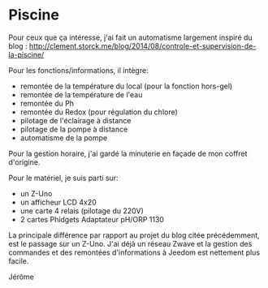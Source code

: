 # Piscine

Pour ceux que ça intéresse, j'ai fait un automatisme largement inspiré du blog :
http://clement.storck.me/blog/2014/08/controle-et-supervision-de-la-piscine/

Pour les fonctions/informations, il intègre:
- remontée de la température du local (pour la fonction hors-gel)
- remontée de la température de l'eau
- remontée du Ph
- remontée du Redox (pour régulation du chlore)
- pilotage de l'éclairage à distance
- pilotage de la pompe à distance
- automatisme de la pompe 

Pour la gestion horaire, j'ai gardé la minuterie en façade de mon coffret d'origine.

Pour le matériel, je suis parti sur:
- un Z-Uno
- un afficheur LCD 4x20
- une carte 4 relais (pilotage du 220V)
- 2 cartes Phidgets Adaptateur pH/ORP 1130

La principale différence par rapport au projet du blog citée précédemment, est le passage sur un Z-Uno. J'ai déjà un réseau Zwave et la gestion des commandes et des remontées d'informations à Jeedom est nettement plus facile.

Jérôme
